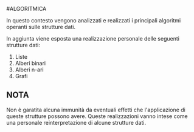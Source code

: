 #ALGORITMICA

In questo contesto vengono analizzati e realizzati i principali algoritmi operanti sulle strutture dati.

In aggiunta viene esposta una realizzazione personale delle seguenti strutture dati:

1. Liste
2. Alberi binari
3. Alberi n-ari
4. Grafi

## NOTA

Non è garatita alcuna immunità da eventuali effetti che l'applicazione di queste strutture possono avere. Queste realizzazioni vanno intese come una personale reinterpretazione di alcune strutture dati.